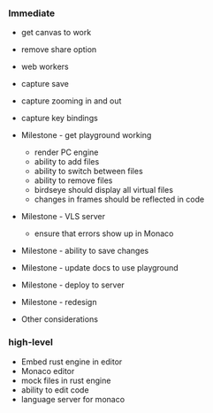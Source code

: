 ### Immediate

- get canvas to work
- remove share option
- web workers
- capture save
- capture zooming in and out
- capture key bindings


- Milestone - get playground working
  - render PC engine
  - ability to add files
  - ability to switch between files
  - ability to remove files
  - birdseye should display all virtual files
  - changes in frames should be reflected in code
- Milestone - VLS server
  - ensure that errors show up in Monaco
- Milestone - ability to save changes
- Milestone - update docs to use playground
- Milestone - deploy to server
- Milestone - redesign




- Other considerations


### high-level

- Embed rust engine in editor
- Monaco editor
- mock files in rust engine
- ability to edit code 
- language server for monaco
  